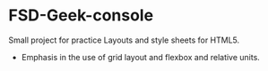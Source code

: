 # FSD-Geek-console
Small project for practice Layouts and style sheets for HTML5.

- Emphasis in the use of grid layout and flexbox and relative units.
